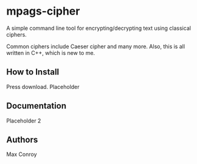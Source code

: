 # mpags-cipher
A simple command line tool for encrypting/decrypting text using classical ciphers.

Common ciphers include Caeser cipher and many more. Also, this is all written in C++, which is new to me.

## How to Install

Press download.
Placeholder

## Documentation

Placeholder 2

## Authors

Max Conroy
